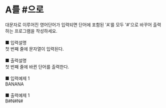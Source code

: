# A를 #으로
대문자로 이루어진 영어단어가 입력되면 단어에 포함된 'A'를 모두 '#'으로 바꾸어 출력하는 프로그램을 작성하세요.<br>
<br>
■ 입력설명<br>
첫 번째 줄에 문자열이 입력된다.<br>
<br>
■ 출력설명<br>
첫 번째 줄에 바뀐 단어를 출력한다.<br>
<br>
■ 입력예제 1<br>
BANANA<br>
<br>
■ 출력예제 1<br>
B#N#N#